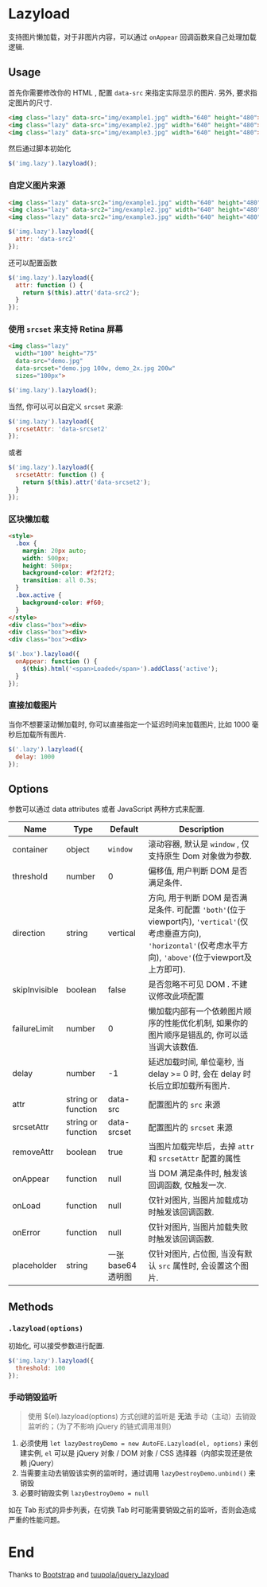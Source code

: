 # Lazyload

支持图片懒加载，对于非图片内容，可以通过 `onAppear` 回调函数来自己处理加载逻辑.

## Usage

首先你需要修改你的 HTML , 配置 `data-src` 来指定实际显示的图片. 另外, 要求指定图片的尺寸.

```html
<img class="lazy" data-src="img/example1.jpg" width="640" height="480">
<img class="lazy" data-src="img/example2.jpg" width="640" height="480">
<img class="lazy" data-src="img/example3.jpg" width="640" height="480">
```

然后通过脚本初始化

```javascript
$('img.lazy').lazyload();
```

### 自定义图片来源

```html
<img class="lazy" data-src2="img/example1.jpg" width="640" height="480">
<img class="lazy" data-src2="img/example2.jpg" width="640" height="480">
<img class="lazy" data-src2="img/example3.jpg" width="640" height="480">
```

```javascript
$('img.lazy').lazyload({
  attr: 'data-src2'
});
```

还可以配置函数

```javascript
$('img.lazy').lazyload({
  attr: function () {
    return $(this).attr('data-src2');
  }
});
```

### 使用 `srcset` 来支持 Retina 屏幕

```html
<img class="lazy"
  width="100" height="75"
  data-src="demo.jpg"
  data-srcset="demo.jpg 100w, demo_2x.jpg 200w"
  sizes="100px">
```

```javascript
$('img.lazy').lazyload();
```

当然, 你可以可以自定义 `srcset` 来源:

```javascript
$('img.lazy').lazyload({
  srcsetAttr: 'data-srcset2'
});
```

或者

```javascript
$('img.lazy').lazyload({
  srcsetAttr: function () {
    return $(this).attr('data-srcset2');
  }
});
```

### 区块懒加载

```html
<style>
  .box {
    margin: 20px auto;
    width: 500px;
    height: 500px;
    background-color: #f2f2f2;
    transition: all 0.3s;
  }
  .box.active {
    background-color: #f60;
  }
</style>
<div class="box"><div>
<div class="box"><div>
<div class="box"><div>
```

```javascript
$('.box').lazyload({
  onAppear: function () {
    $(this).html('<span>Loaded</span>').addClass('active');
  }
});
```

### 直接加载图片

当你不想要滚动懒加载时, 你可以直接指定一个延迟时间来加载图片, 比如 1000 毫秒后加载所有图片.

```javascript
$('.lazy').lazyload({
  delay: 1000
});
```

## Options

参数可以通过 data attributes 或者 JavaScript 两种方式来配置.

Name | Type | Default | Description
---- | ---- | ------- | -----------
container | object | `window` | 滚动容器, 默认是 `window` , 仅支持原生 Dom 对象做为参数.
threshold | number | 0 | 偏移值, 用户判断 DOM 是否满足条件.
direction | string | vertical | 方向, 用于判断 DOM 是否满足条件. 可配置 `'both'`(位于viewport内), `'vertical'`(仅考虑垂直方向), `'horizontal'`(仅考虑水平方向), `'above'`(位于viewport及上方即可).
skipInvisible | boolean | false | 是否忽略不可见 DOM . 不建议修改此项配置
failureLimit | number | 0 | 懒加载内部有一个依赖图片顺序的性能优化机制, 如果你的图片顺序是错乱的, 你可以适当调大该数值.
delay | number | -1 | 延迟加载时间, 单位毫秒, 当 delay >= 0 时, 会在 delay 时长后立即加载所有图片.
attr | string or function | data-src | 配置图片的 `src` 来源
srcsetAttr | string or function | data-srcset | 配置图片的 `srcset` 来源
removeAttr | boolean | true | 当图片加载完毕后，去掉 `attr` 和 `srcsetAttr` 配置的属性
onAppear | function | null | 当 DOM 满足条件时, 触发该回调函数, 仅触发一次.
onLoad | function | null | 仅针对图片, 当图片加载成功时触发该回调函数.
onError | function | null | 仅针对图片, 当图片加载失败时触发该回调函数.
placeholder | string | 一张 base64 透明图 | 仅针对图片, 占位图, 当没有默认 `src` 属性时, 会设置这个图片.

## Methods

### `.lazyload(options)`

初始化, 可以接受参数进行配置.

```javascript
$('img.lazy').lazyload({
  threshold: 100
});
```

### 手动销毁监听

> 使用 $(el).lazyload(options) 方式创建的监听是 **无法** 手动（主动）去销毁监听的；（为了不影响 jQuery 的链式调用准则）

1. 必须使用 `let lazyDestroyDemo = new AutoFE.Lazyload(el, options)` 来创建实例, `el` 可以是 jQuery 对象 / DOM 对象 / CSS 选择器（内部实现还是依赖 jQuery）  
2. 当需要主动去销毁该实例的监听时，通过调用 `lazyDestroyDemo.unbind()` 来销毁  
3. 必要时销毁实例 `lazyDestroyDemo = null`

如在 Tab 形式的异步列表，在切换 Tab 时可能需要销毁之前的监听，否则会造成严重的性能问题。

# End

Thanks to [Bootstrap](http://getbootstrap.com/) and [tuupola/jquery_lazyload](https://github.com/tuupola/jquery_lazyload)
